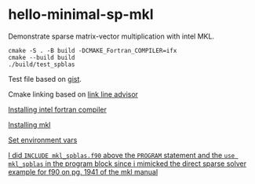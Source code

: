 # hello-minimal-sp-mkl

Demonstrate sparse matrix-vector multiplication with intel MKL.

```shell
cmake -S . -B build -DCMAKE_Fortran_COMPILER=ifx
cmake --build build
./build/test_spblas
```

Test file based on [gist](https://gist.github.com/ivan-pi/23fe2da69ea6da9e2eb6bcf6e5060937).

Cmake linking based on [link line advisor](https://www.intel.com/content/www/us/en/developer/tools/oneapi/onemkl-link-line-advisor.html)

[Installing intel fortran compiler](https://www.intel.com/content/www/us/en/developer/tools/oneapi/fortran-compiler-download.html?operatingsystem=linux&distribution-linux=apt)

[Installing mkl](https://www.intel.com/content/www/us/en/developer/tools/oneapi/onemkl-download.html?operatingsystem=linux&linux-install=apt)

[Set environment vars](https://gist.github.com/SomajitDey/aeb6eb4c8083185e06800e1ece4be1bd)

[I did `INCLUDE mkl_spblas.f90` above the `PROGRAM` statement and the `use mkl_spblas` in the program block since i mimicked the direct sparse solver example for f90 on pg. 1941 of the mkl manual](https://www.scc.kit.edu/scc/docs/HP-XC/mkl72/mklman.pdf)

